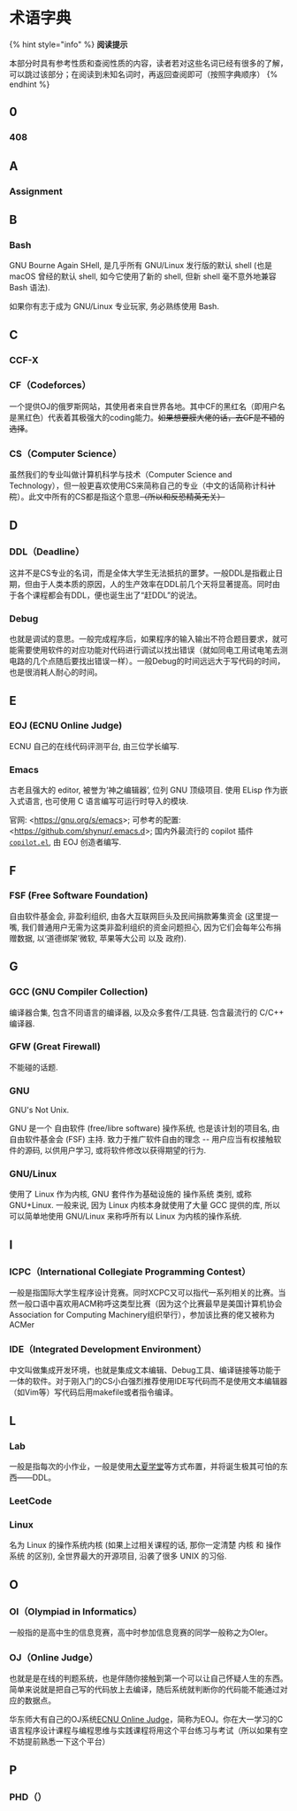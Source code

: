 # 术语字典

{% hint style="info" %}
**阅读提示**

本部分时具有参考性质和查阅性质的内容，读者若对这些名词已经有很多的了解，可以跳过该部分；在阅读到未知名词时，再返回查阅即可（按照字典顺序）
{% endhint %}

## 0

### 408

## A

### Assignment

## B

### Bash

GNU Bourne Again SHell, 是几乎所有 GNU/Linux 发行版的默认 shell (也是 macOS 曾经的默认 shell, 如今它使用了新的 shell, 但新 shell 毫不意外地兼容 Bash 语法).

如果你有志于成为 GNU/Linux 专业玩家, 务必熟练使用 Bash.

## C

### CCF-X

### CF（Codeforces）

一个提供OJ的俄罗斯网站，其使用者来自世界各地。其中CF的黑红名（即用户名是黑红色）代表着其极强大的coding能力。~~如果想要膜大佬的话，去CF是不错的选择~~。

### CS（Computer Science）

虽然我们的专业叫做计算机科学与技术（Computer Science and Technology），但一般更喜欢使用CS来简称自己的专业（中文的话简称计科~~计院~~）。此文中所有的CS都是指这个意思~~（所以和反恐精英无关）~~

## D

### DDL（Deadline）

这并不是CS专业的名词，而是全体大学生无法抵抗的噩梦。一般DDL是指截止日期，但由于人类本质的原因，人的生产效率在DDL前几个天将显著提高。同时由于各个课程都会有DDL，便也诞生出了“赶DDL”的说法。

### Debug

也就是调试的意思。一般完成程序后，如果程序的输入输出不符合题目要求，就可能需要使用软件的对应功能对代码进行调试以找出错误（就如同电工用试电笔去测电路的几个点随后要找出错误一样）。一般Debug的时间远远大于写代码的时间，也是很消耗人耐心的时间。

## E

### EOJ (ECNU Online Judge)

ECNU 自己的在线代码评测平台, 由三位学长编写.

### Emacs

古老且强大的 editor, 被誉为‘神之编辑器’, 位列 GNU 顶级项目.
使用 ELisp 作为嵌入式语言, 也可使用 C 语言编写可运行时导入的模块.

官网: \<<https://gnu.org/s/emacs>\>;
可参考的配置: \<<https://github.com/shynur/.emacs.d>\>;
国内外最流行的 copilot 插件 [`copilot.el`](https://github.com/zerolfx/copilot.el), 由 EOJ 创造者编写.

## F

### FSF (Free Software Foundation)

自由软件基金会, 非盈利组织, 由各大互联网巨头及民间捐款筹集资金 (这里提一嘴, 我们普通用户无需为这类非盈利组织的资金问题担心, 因为它们会每年公布捐赠数据, 以‘道德绑架’微软, 苹果等大公司 以及 政府).

## G

### GCC (GNU Compiler Collection)

编译器合集, 包含不同语言的编译器, 以及众多套件/工具链.
包含最流行的 C/C++ 编译器.

### GFW (Great Firewall)

不能碰的话题.

### GNU

GNU's Not Unix.

GNU 是一个 自由软件 (free/libre software) 操作系统, 也是该计划的项目名, 由 自由软件基金会 (FSF) 主持.
致力于推广软件自由的理念 -- 用户应当有权接触软件的源码, 以供用户学习, 或将软件修改以获得期望的行为.

### GNU/Linux

使用了 Linux 作为内核, GNU 套件作为基础设施的 操作系统 类别, 或称 GNU+Linux.
一般来说, 因为 Linux 内核本身就使用了大量 GCC 提供的库, 所以可以简单地使用 GNU/Linux 来称呼所有以 Linux 为内核的操作系统.

## I

### ICPC（International Collegiate Programming Contest）

一般是指国际大学生程序设计竞赛。同时XCPC又可以指代一系列相关的比赛。当然一般口语中喜欢用ACM称呼这类型比赛（因为这个比赛最早是美国计算机协会Association for Computing Machinery组织举行），参加该比赛的佬又被称为ACMer

### IDE（Integrated Development Environment）

中文叫做集成开发环境，也就是集成文本编辑、Debug工具、编译链接等功能于一体的软件。对于刚入门的CS小白强烈推荐使用IDE写代码而不是使用文本编辑器（如Vim等）写代码后用makefile或者指令编译。

## L

### Lab

一般是指每次的小作业，一般是使用[大夏学堂](https://elearning.ecnu.edu.cn/)等方式布置，并将诞生极其可怕的东西——DDL。

### LeetCode

### Linux

名为 Linux 的操作系统内核 (如果上过相关课程的话, 那你一定清楚 内核 和 操作系统 的区别), 全世界最大的开源项目, 沿袭了很多 UNIX 的习俗.

## O

### OI（Olympiad in Informatics）

一般指的是高中生的信息竞赛，高中时参加信息竞赛的同学一般称之为OIer。

### OJ（Online Judge）

也就是是在线的判题系统，也是伴随你接触到第一个可以让自己怀疑人生的东西。简单来说就是把自己写的代码放上去编译，随后系统就判断你的代码能不能通过对应的数据点。

华东师大有自己的OJ系统[ECNU Online Judge](https://acm.ecnu.edu.cn/)，简称为EOJ。你在大一学习的C语言程序设计课程与编程思维与实践课程将用这个平台练习与考试（所以如果有空不妨提前熟悉一下这个平台）

## P

### PHD（）
